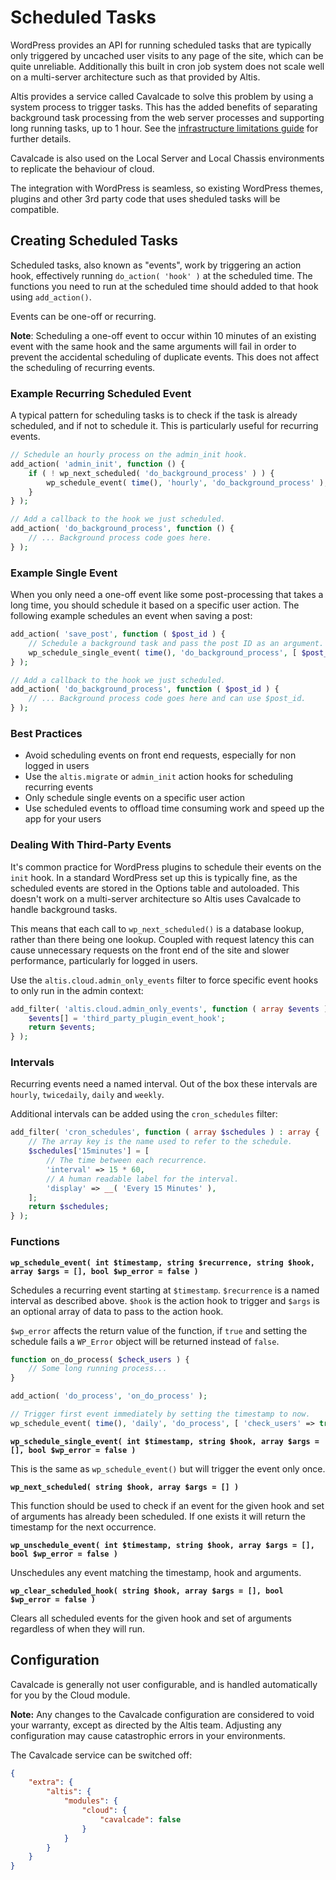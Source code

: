 # Scheduled Tasks

WordPress provides an API for running scheduled tasks that are typically only triggered by uncached user visits to any page of the site, which can be quite unreliable. Additionally this built in cron job system does not scale well on a multi-server architecture such as that provided by Altis.

Altis provides a service called Cavalcade to solve this problem by using a system process to trigger tasks. This has the added benefits of separating background task processing from the web server processes and supporting long running tasks, up to 1 hour. See the [infrastructure limitations guide](./limitations.md) for further details.

Cavalcade is also used on the Local Server and Local Chassis environments to replicate the behaviour of cloud.

The integration with WordPress is seamless, so existing WordPress themes, plugins and other 3rd party code that uses sheduled tasks will be compatible.


## Creating Scheduled Tasks

Scheduled tasks, also known as "events", work by triggering an action hook, effectively running `do_action( 'hook' )` at the scheduled time. The functions you need to run at the scheduled time should added to that hook using `add_action()`.

Events can be one-off or recurring.

**Note**: Scheduling a one-off event to occur within 10 minutes of an existing event with the same hook and the same arguments will fail in order to prevent the accidental scheduling of duplicate events. This does not affect the scheduling of recurring events.

### Example Recurring Scheduled Event

A typical pattern for scheduling tasks is to check if the task is already scheduled, and if not to schedule it. This is particularly useful for recurring events.

```php
// Schedule an hourly process on the admin_init hook.
add_action( 'admin_init', function () {
    if ( ! wp_next_scheduled( 'do_background_process' ) ) {
		wp_schedule_event( time(), 'hourly', 'do_background_process' );
	}
} );

// Add a callback to the hook we just scheduled.
add_action( 'do_background_process', function () {
    // ... Background process code goes here.
} );
```

### Example Single Event

When you only need a one-off event like some post-processing that takes a long time, you should schedule it based on a specific user action. The following example schedules an event when saving a post:

```php
add_action( 'save_post', function ( $post_id ) {
    // Schedule a background task and pass the post ID as an argument.
    wp_schedule_single_event( time(), 'do_background_process', [ $post_id ] );
} );

// Add a callback to the hook we just scheduled.
add_action( 'do_background_process', function ( $post_id ) {
    // ... Background process code goes here and can use $post_id.
} );
```

### Best Practices

- Avoid scheduling events on front end requests, especially for non logged in users
- Use the `altis.migrate` or `admin_init` action hooks for scheduling recurring events
- Only schedule single events on a specific user action
- Use scheduled events to offload time consuming work and speed up the app for your users

### Dealing With Third-Party Events

It's common practice for WordPress plugins to schedule their events on the `init` hook. In a standard WordPress set up this is typically fine, as the scheduled events are stored in the Options table and autoloaded. This doesn't work on a multi-server architecture so Altis uses Cavalcade to handle background tasks.

This means that each call to `wp_next_scheduled()` is a database lookup, rather than there being one lookup. Coupled with request latency this can cause unnecessary requests on the front end of the site and slower performance, particularly for logged in users.

Use the `altis.cloud.admin_only_events` filter to force specific event hooks to only run in the admin context:

```php
add_filter( 'altis.cloud.admin_only_events', function ( array $events ) : array {
    $events[] = 'third_party_plugin_event_hook';
    return $events;
} );
```

### Intervals

Recurring events need a named interval. Out of the box these intervals are `hourly`, `twicedaily`, `daily` and `weekly`.

Additional intervals can be added using the `cron_schedules` filter:

```php
add_filter( 'cron_schedules', function ( array $schedules ) : array {
    // The array key is the name used to refer to the schedule.
    $schedules['15minutes'] = [
        // The time between each recurrence.
        'interval' => 15 * 60,
        // A human readable label for the interval.
        'display' => __( 'Every 15 Minutes' ),
    ];
    return $schedules;
} );
```


### Functions

**`wp_schedule_event( int $timestamp, string $recurrence, string $hook, array $args = [], bool $wp_error = false )`**

Schedules a recurring event starting at `$timestamp`. `$recurrence` is a named interval as described above. `$hook` is the action hook to trigger and `$args` is an optional array of data to pass to the action hook.

`$wp_error` affects the return value of the function, if `true` and setting the schedule fails a `WP_Error` object will be returned instead of `false`.

```php
function on_do_process( $check_users ) {
    // Some long running process...
}

add_action( 'do_process', 'on_do_process' );

// Trigger first event immediately by setting the timestamp to now.
wp_schedule_event( time(), 'daily', 'do_process', [ 'check_users' => true ] );
```

**`wp_schedule_single_event( int $timestamp, string $hook, array $args = [], bool $wp_error = false )`**

This is the same as `wp_schedule_event()` but will trigger the event only once.

**`wp_next_scheduled( string $hook, array $args = [] )`**

This function should be used to check if an event for the given hook and set of arguments has already been scheduled. If one exists it will return the timestamp for the next occurrence.

**`wp_unschedule_event( int $timestamp, string $hook, array $args = [], bool $wp_error = false )`**

Unschedules any event matching the timestamp, hook and arguments.

**`wp_clear_scheduled_hook( string $hook, array $args = [], bool $wp_error = false )`**

Clears all scheduled events for the given hook and set of arguments regardless of when they will run.


## Configuration

Cavalcade is generally not user configurable, and is handled automatically for you by the Cloud module.

**Note:** Any changes to the Cavalcade configuration are considered to void your warranty, except as directed by the Altis team. Adjusting any configuration may cause catastrophic errors in your environments.

The Cavalcade service can be switched off:

```json
{
    "extra": {
        "altis": {
            "modules": {
                "cloud": {
                    "cavalcade": false
                }
            }
        }
    }
}
```
